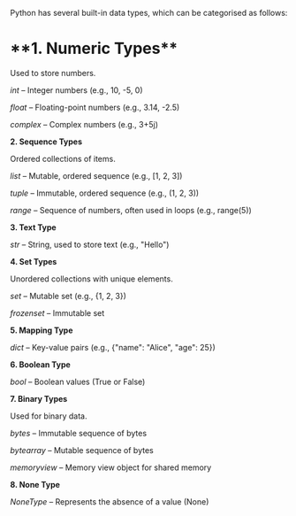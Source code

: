 Python has several built-in data types, which can be categorised as follows:

<h1>**1. Numeric Types**</h1>

Used to store numbers.

_int_ – Integer numbers (e.g., 10, -5, 0)

_float_ – Floating-point numbers (e.g., 3.14, -2.5)

_complex_ – Complex numbers (e.g., 3+5j)

**2. Sequence Types**

Ordered collections of items.

_list_ – Mutable, ordered sequence (e.g., [1, 2, 3])

_tuple_ – Immutable, ordered sequence (e.g., (1, 2, 3))

_range_ – Sequence of numbers, often used in loops (e.g., range(5))

**3. Text Type**

_str_ – String, used to store text (e.g., "Hello")

**4. Set Types**

Unordered collections with unique elements.

_set_ – Mutable set (e.g., {1, 2, 3})

_frozenset_ – Immutable set

**5. Mapping Type**

_dict_ – Key-value pairs (e.g., {"name": "Alice", "age": 25})

**6. Boolean Type**

_bool_ – Boolean values (True or False)

**7. Binary Types**

Used for binary data.

_bytes_ – Immutable sequence of bytes

_bytearray_ – Mutable sequence of bytes

_memoryview_ – Memory view object for shared memory

**8. None Type**

_NoneType_ – Represents the absence of a value (None)
